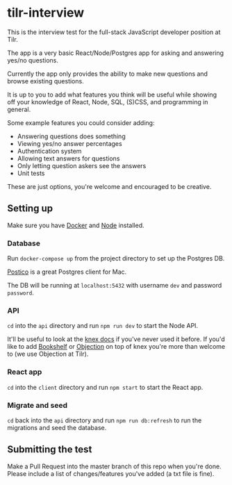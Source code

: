 # tilr-interview

This is the interview test for the full-stack JavaScript developer position at Tilr.

The app is a very basic React/Node/Postgres app for asking and answering yes/no questions.

Currently the app only provides the ability to make new questions and browse existing questions.

It is up to you to add what features you think will be useful while showing off your knowledge of React, Node, SQL, (S)CSS, and programming in general.

Some example features you could consider adding:

- Answering questions does something
- Viewing yes/no answer percentages
- Authentication system
- Allowing text answers for questions
- Only letting question askers see the answers
- Unit tests

These are just options, you're welcome and encouraged to be creative.

## Setting up

Make sure you have [Docker](https://www.docker.com/get-started) and [Node](https://nodejs.org/en/) installed.

### Database

Run `docker-compose up` from the project directory to set up the Postgres DB.

[Postico](https://eggerapps.at/postico/) is a great Postgres client for Mac.

The DB will be running at `localhost:5432` with username `dev` and password `password`.

### API

`cd` into the `api` directory and run `npm run dev` to start the Node API.

It'll be useful to look at the [knex docs](https://knexjs.org/) if you've never used it before.
If you'd like to add [Bookshelf](https://bookshelfjs.org/) or [Objection](https://vincit.github.io/objection.js/) on top of knex you're more than welcome to (we use Objection at Tilr).

### React app

`cd` into the `client` directory and run `npm start` to start the React app.

### Migrate and seed

`cd` back into the `api` directory and run `npm run db:refresh` to run the migrations and seed the database.

## Submitting the test

Make a Pull Request into the master branch of this repo when you're done.
Please include a list of changes/features you've added (a txt file is fine).
